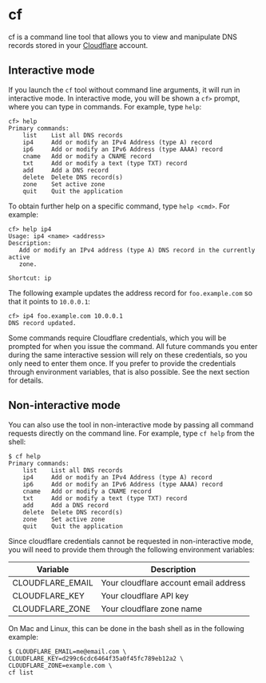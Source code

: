 cf
==

cf is a command line tool that allows you to view and manipulate DNS records
stored in your [Cloudflare](https://www.cloudflare.com) account.

## Interactive mode

If you launch the `cf` tool without command line arguments, it will run in
interactive mode. In interactive mode, you will be shown a `cf>` prompt, where
you can type in commands. For example, type `help`:

```text
cf> help
Primary commands:
    list    List all DNS records
    ip4     Add or modify an IPv4 Address (type A) record
    ip6     Add or modify an IPv6 Address (type AAAA) record
    cname   Add or modify a CNAME record
    txt     Add or modify a text (type TXT) record
    add     Add a DNS record
    delete  Delete DNS record(s)
    zone    Set active zone
    quit    Quit the application

```

To obtain further help on a specific command, type `help <cmd>`.  For
example:

```text
cf> help ip4
Usage: ip4 <name> <address>
Description:
   Add or modify an IPv4 address (type A) DNS record in the currently active
   zone.

Shortcut: ip
```

The following example updates the address record for `foo.example.com` so that
it points to `10.0.0.1`:

```text
cf> ip4 foo.example.com 10.0.0.1
DNS record updated.
```

Some commands require Cloudflare credentials, which you will be prompted for
when you issue the command.  All future commands you enter during the same
interactive session will rely on these credentials, so you only need to enter
them once. If you prefer to provide the credentials through environment
variables, that is also possible.  See the next section for details.

## Non-interactive mode

You can also use the tool in non-interactive mode by passing all command
requests directly on the command line. For example, type `cf help` from
the shell:

```text
$ cf help
Primary commands:
    list    List all DNS records
    ip4     Add or modify an IPv4 Address (type A) record
    ip6     Add or modify an IPv6 Address (type AAAA) record
    cname   Add or modify a CNAME record
    txt     Add or modify a text (type TXT) record
    add     Add a DNS record
    delete  Delete DNS record(s)
    zone    Set active zone
    quit    Quit the application
```

Since cloudflare credentials cannot be requested in non-interactive mode, you
will need to provide them through the following environment variables:

| Variable         | Description                           |
|------------------|---------------------------------------|
| CLOUDFLARE_EMAIL | Your cloudflare account email address |
| CLOUDFLARE_KEY   | Your cloudflare API key               |
| CLOUDFLARE_ZONE  | Your cloudflare zone name             |


On Mac and Linux, this can be done in the bash shell as in the following
example:

```
$ CLOUDFLARE_EMAIL=me@email.com \
CLOUDFLARE_KEY=d299c6cdc6464f35a0f45fc789eb12a2 \
CLOUDFLARE_ZONE=example.com \
cf list
```
